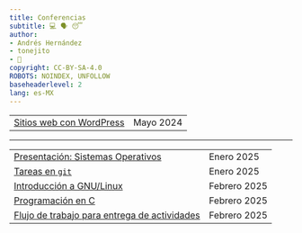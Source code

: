 ```yaml
---
title: Conferencias
subtitle: 💻 🗣️ 😴
author:
- Andrés Hernández
- tonejito
- 🐰
copyright: CC-BY-SA-4.0
ROBOTS:	NOINDEX, UNFOLLOW
baseheaderlevel: 2
lang: es-MX
---
```


<!--	= ^ . ^ =	-->

|	|	|
|:------|:------|
| [Sitios web con WordPress](wordpress) | Mayo 2024

--------------------------------------------------------------------------------

|	|	|
|:------|:------|
| [Presentación: Sistemas Operativos](sistemas-operativos) | Enero 2025
| [Tareas en `git`](tareas-git) | Enero 2025
| [Introducción a GNU/Linux](gnu-linux) | Febrero 2025
| [Programación en C](c-programming) | Febrero 2025
| [Flujo de trabajo para entrega de actividades](workflow) | Febrero 2025
